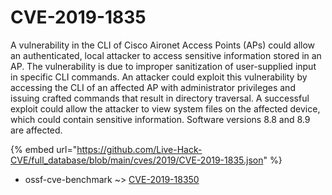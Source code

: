 # CVE-2019-1835

A vulnerability in the CLI of Cisco Aironet Access Points (APs) could allow an authenticated, local attacker to access sensitive information stored in an AP. The vulnerability is due to improper sanitization of user-supplied input in specific CLI commands. An attacker could exploit this vulnerability by accessing the CLI of an affected AP with administrator privileges and issuing crafted commands that result in directory traversal. A successful exploit could allow the attacker to view system files on the affected device, which could contain sensitive information. Software versions 8.8 and 8.9 are affected.

{% embed url="https://github.com/Live-Hack-CVE/full_database/blob/main/cves/2019/CVE-2019-1835.json" %}


* ossf-cve-benchmark ~> [CVE-2019-18350](https://zeste.alice-snow.ru/2019/database/cve-2019-1835/cve-2019-18350-ossf-cve-benchmark)